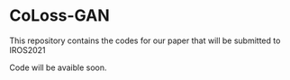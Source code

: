 # CoLoss-GAN

This repository contains the codes for our paper that will be submitted to IROS2021

Code will be avaible soon.
